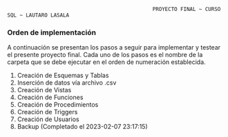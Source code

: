 
                                                   PROYECTO FINAL ~ CURSO SQL ~ LAUTARO LASALA
	

### Orden de implementación

A continuación se presentan los pasos a seguir para implementar y testear el presente proyecto final. Cada uno
de los pasos es el nombre de la carpeta que se debe ejecutar en el orden de numeración establecida.

1. Creación de Esquemas y Tablas
2. Inserción de datos vía archivo .csv
3. Creación de Vistas
4. Creación de Funciones
5. Creación de Procedimientos
6. Creación de Triggers
7. Creación de Usuarios
8. Backup (Completado el 2023-02-07 23:17:15)
